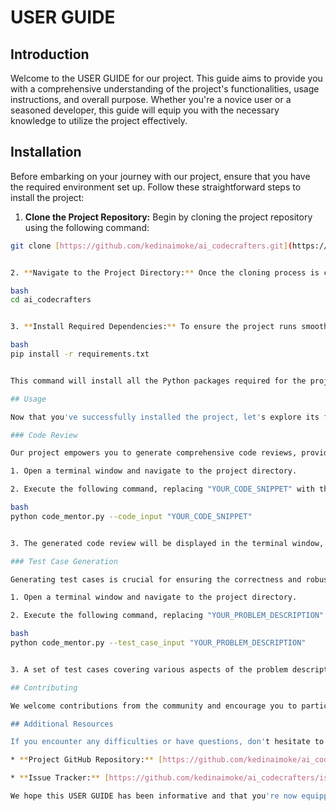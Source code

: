 # USER GUIDE

## Introduction

Welcome to the USER GUIDE for our project. This guide aims to provide you with a comprehensive understanding of the project's functionalities, usage instructions, and overall purpose. Whether you're a novice user or a seasoned developer, this guide will equip you with the necessary knowledge to utilize the project effectively.

## Installation

Before embarking on your journey with our project, ensure that you have the required environment set up. Follow these straightforward steps to install the project:

1. **Clone the Project Repository:** Begin by cloning the project repository using the following command:

```bash
git clone [https://github.com/kedinaimoke/ai_codecrafters.git](https://github.com/kedinaimoke/ai_codecrafters.git)


2. **Navigate to the Project Directory:** Once the cloning process is complete, navigate to the project directory using the following command:

bash
cd ai_codecrafters


3. **Install Required Dependencies:** To ensure the project runs smoothly, install the necessary dependencies using the following command:

bash
pip install -r requirements.txt


This command will install all the Python packages required for the project to function correctly.

## Usage

Now that you've successfully installed the project, let's explore its functionalities and how to utilize them effectively.

### Code Review

Our project empowers you to generate comprehensive code reviews, providing valuable insights and suggestions for improving the quality of your code. To generate a code review for a given code snippet, follow these steps:

1. Open a terminal window and navigate to the project directory.

2. Execute the following command, replacing "YOUR_CODE_SNIPPET" with the actual code you want to review:

bash
python code_mentor.py --code_input "YOUR_CODE_SNIPPET"


3. The generated code review will be displayed in the terminal window, providing detailed feedback on the provided code.

### Test Case Generation

Generating test cases is crucial for ensuring the correctness and robustness of your code. Our project simplifies this process by automatically generating test cases based on a given problem description. To generate test cases, follow these steps:

1. Open a terminal window and navigate to the project directory.

2. Execute the following command, replacing "YOUR_PROBLEM_DESCRIPTION" with a concise description of the problem you want to test:

bash
python code_mentor.py --test_case_input "YOUR_PROBLEM_DESCRIPTION"


3. A set of test cases covering various aspects of the problem description will be generated and displayed in the terminal window.

## Contributing

We welcome contributions from the community and encourage you to participate in the project's development. To learn how to contribute code, submit pull requests, and collaborate with other developers, please refer to the DEVELOPER_GUIDE.md file.

## Additional Resources

If you encounter any difficulties or have questions, don't hesitate to consult the following resources:

* **Project GitHub Repository:** [https://github.com/kedinaimoke/ai_codecrafters]

* **Issue Tracker:** [https://github.com/kedinaimoke/ai_codecrafters/issues]

We hope this USER GUIDE has been informative and that you're now equipped to utilize the project's features effectively. Feel free to reach out if you have any further questions or suggestions.
